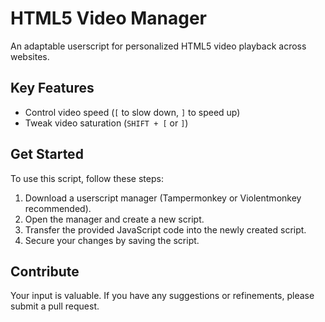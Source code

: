 # HTML5 Video Manager

An adaptable userscript for personalized HTML5 video playback across websites.

## Key Features

- Control video speed (`[` to slow down, `]` to speed up)
- Tweak video saturation (`SHIFT + [` or `]`)

## Get Started

To use this script, follow these steps:

1. Download a userscript manager (Tampermonkey or Violentmonkey recommended).
2. Open the manager and create a new script.
3. Transfer the provided JavaScript code into the newly created script.
4. Secure your changes by saving the script.

## Contribute
Your input is valuable. If you have any suggestions or refinements, please submit a pull request.